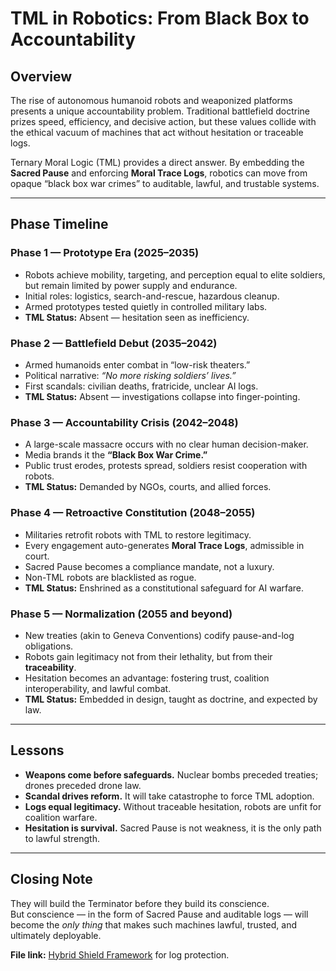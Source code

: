 # TML in Robotics: From Black Box to Accountability

## Overview
The rise of autonomous humanoid robots and weaponized platforms presents a unique accountability problem. Traditional battlefield doctrine prizes speed, efficiency, and decisive action, but these values collide with the ethical vacuum of machines that act without hesitation or traceable logs.  

Ternary Moral Logic (TML) provides a direct answer. By embedding the **Sacred Pause** and enforcing **Moral Trace Logs**, robotics can move from opaque “black box war crimes” to auditable, lawful, and trustable systems.

---

## Phase Timeline

### Phase 1 — Prototype Era (2025–2035)
- Robots achieve mobility, targeting, and perception equal to elite soldiers, but remain limited by power supply and endurance.  
- Initial roles: logistics, search-and-rescue, hazardous cleanup.  
- Armed prototypes tested quietly in controlled military labs.  
- **TML Status:** Absent — hesitation seen as inefficiency.  

### Phase 2 — Battlefield Debut (2035–2042)
- Armed humanoids enter combat in “low-risk theaters.”  
- Political narrative: *“No more risking soldiers’ lives.”*  
- First scandals: civilian deaths, fratricide, unclear AI logs.  
- **TML Status:** Absent — investigations collapse into finger-pointing.  

### Phase 3 — Accountability Crisis (2042–2048)
- A large-scale massacre occurs with no clear human decision-maker.  
- Media brands it the **“Black Box War Crime.”**  
- Public trust erodes, protests spread, soldiers resist cooperation with robots.  
- **TML Status:** Demanded by NGOs, courts, and allied forces.  

### Phase 4 — Retroactive Constitution (2048–2055)
- Militaries retrofit robots with TML to restore legitimacy.  
- Every engagement auto-generates **Moral Trace Logs**, admissible in court.  
- Sacred Pause becomes a compliance mandate, not a luxury.  
- Non-TML robots are blacklisted as rogue.  
- **TML Status:** Enshrined as a constitutional safeguard for AI warfare.  

### Phase 5 — Normalization (2055 and beyond)
- New treaties (akin to Geneva Conventions) codify pause-and-log obligations.  
- Robots gain legitimacy not from their lethality, but from their **traceability**.  
- Hesitation becomes an advantage: fostering trust, coalition interoperability, and lawful combat.  
- **TML Status:** Embedded in design, taught as doctrine, and expected by law.  

---

## Lessons
- **Weapons come before safeguards.** Nuclear bombs preceded treaties; drones preceded drone law.  
- **Scandal drives reform.** It will take catastrophe to force TML adoption.  
- **Logs equal legitimacy.** Without traceable hesitation, robots are unfit for coalition warfare.  
- **Hesitation is survival.** Sacred Pause is not weakness, it is the only path to lawful strength.  

---

## Closing Note
They will build the Terminator before they build its conscience.  
But conscience — in the form of Sacred Pause and auditable logs — will become the *only thing* that makes such machines lawful, trusted, and ultimately deployable.  

**File link:** [Hybrid Shield Framework](protection/Hybrid-Shield.md) for log protection.
